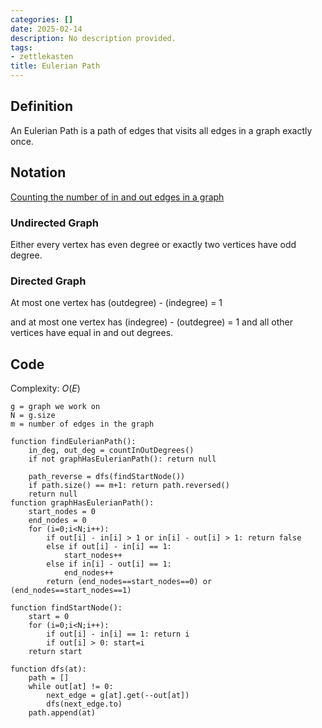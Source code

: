 ```yaml
---
categories: []
date: 2025-02-14
description: No description provided.
tags:
- zettlekasten
title: Eulerian Path
---
```


## Definition

An Eulerian Path is a path of edges that visits all edges in a graph exactly once.

## Notation

[Counting the number of in and out edges in a graph](Counting%20the%20number%20of%20in%20and%20out%20edges%20in%20a%20graph.md)

### Undirected Graph

Either every vertex has even degree or exactly two vertices have odd degree.

### Directed Graph

At most one vertex has (outdegree) - (indegree) = 1

and at most one vertex has (indegree) - (outdegree) = 1 and all other vertices have equal in and out degrees.

## Code

Complexity: $O(E)$

```pseudo
g = graph we work on
N = g.size
m = number of edges in the graph

function findEulerianPath():
	in_deg, out_deg = countInOutDegrees()
	if not graphHasEulerianPath(): return null

	path_reverse = dfs(findStartNode())
	if path.size() == m+1: return path.reversed()
	return null
function graphHasEulerianPath():
	start_nodes = 0
	end_nodes = 0
	for (i=0;i<N;i++):
		if out[i] - in[i] > 1 or in[i] - out[i] > 1: return false
		else if out[i] - in[i] == 1:
			start_nodes++
		else if in[i] - out[i] == 1:
			end_nodes++
		return (end_nodes==start_nodes==0) or (end_nodes==start_nodes==1)

function findStartNode():
	start = 0
	for (i=0;i<N;i++):
		if out[i] - in[i] == 1: return i
		if out[i] > 0: start=i
	return start

function dfs(at):
	path = []
	while out[at] != 0:
		next_edge = g[at].get(--out[at])
		dfs(next_edge.to)
	path.append(at)
```